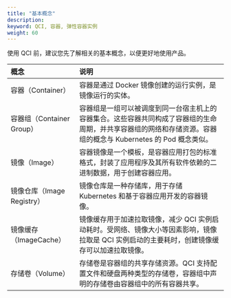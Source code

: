 ```yaml
---
title: "基本概念"
description: 
keyword: QCI, 容器, 弹性容器实例
weight: 60
---
```


使用 QCI 前，建议您先了解相关的基本概念，以便更好地使用产品。

| 概念                       | 说明                                                         |
| :------------------------- | :----------------------------------------------------------- |
| 容器（Container）          | 容器是通过 Docker 镜像创建的运行实例，是镜像运行的实体。     |
| 容器组（Container Group）  | 容器组是一组可以被调度到同一台宿主机上的容器集合。这些容器共同构成了容器组的生命周期，并共享容器组的网络和存储资源。容器组的概念与 Kubernetes 的 Pod 概念类似。 |
| 镜像（Image）              | 容器镜像是一个模板，是容器应用打包的标准格式，封装了应用程序及其所有软件依赖的二进制数据，用于创建容器应用。 |
| 镜像仓库（Image Registry） | 镜像仓库是一种存储库，用于存储 Kubernetes 和基于容器应用开发的容器镜像。 |
| 镜像缓存（ImageCache）     | 镜像缓存用于加速拉取镜像，减少 QCI 实例启动耗时。受网络、镜像大小等因素影响，镜像拉取是 QCI 实例启动的主要耗时，创建镜像缓存可以加速拉取镜像。 |
| 存储卷（Volume）           | 存储卷是容器组的共享存储资源。QCI 支持配置文件和硬盘两种类型的存储卷，容器组中声明的存储卷由容器组中的所有容器共享。 |

